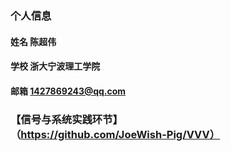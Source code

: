 ### 个人信息
#### 姓名 陈超伟
#### 学校 浙大宁波理工学院
#### 邮箱 1427869243@qq.com
### 【信号与系统实践环节】（https://github.com/JoeWish-Pig/VVV）
